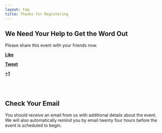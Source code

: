```yaml
---
layout: faq
title: Thanks for Registering
---
```


## We Need Your Help to Get the Word Out

Please share this event with your friends now.

<a href="https://www.facebook.com/dialog/feed?app_id=238823876266270&display=popup&caption=%20&link=https%3A%2F%2Factionnetwork.org%2Fevents%2Fmanassas-search-party-manassas-va%3Fsource%3Dfacebook%26&redirect_uri=https%3A%2F%2Factionnetwork.org%2Fevents%2Fmanassas-search-party-manassas-va/thankyou&name=Manassas+Search+Party+%28Manassas%2C+VA%29&description=We%E2%80%99re+organizing+a+search+party+to+help+find+Barbara+Comstock%21+Since+she+doesn%E2%80%99t+have+a+public+schedule+we%E2%80%99re+going+to+start+looking+for+her+in+places+where+she+is+likely+to+turn+up.&picture=https%3A%2F%2Fcan2-prod.s3.amazonaws.com%2Fevents%2Fphotos%2F000%2F222%2F390%2Fnormal%2Fmissing-comstock.png" onclick="window.open('https://www.facebook.com/dialog/feed?app_id=238823876266270&display=popup&caption=%20&link=https%3A%2F%2Factionnetwork.org%2Fevents%2Fmanassas-search-party-manassas-va%3Fsource%3Dfacebook%26&redirect_uri=https%3A%2F%2Factionnetwork.org%2Fevents%2Fmanassas-search-party-manassas-va/thankyou&name=Manassas+Search+Party+%28Manassas%2C+VA%29&description=We%E2%80%99re+organizing+a+search+party+to+help+find+Barbara+Comstock%21+Since+she+doesn%E2%80%99t+have+a+public+schedule+we%E2%80%99re+going+to+start+looking+for+her+in+places+where+she+is+likely+to+turn+up.&picture=https%3A%2F%2Fcan2-prod.s3.amazonaws.com%2Fevents%2Fphotos%2F000%2F222%2F390%2Fnormal%2Fmissing-comstock.png','facebook','width=450,height=300,left='+(screen.availWidth/2-375)+',top='+(screen.availHeight/2-150)+'');return false;" class="share_button share-facebook left mr15 "><span><strong>Like</strong></span></a>

<a href="https://twitter.com/intent/tweet?text=I%27m+attending+a+%40dumpcomstock+event%3A+Manassas+Search+Party+%28Manassas%2C+VA%29.+RSVP+here%3A+https%3A%2F%2Factionnetwork.org%2Fevents%2Fmanassas-search-party-manassas-va%3Fsource%3Dtwitter%26" onclick="window.open('https://twitter.com/intent/tweet?text=I%27m+attending+a+%40dumpcomstock+event%3A+Manassas+Search+Party+%28Manassas%2C+VA%29.+RSVP+here%3A+https%3A%2F%2Factionnetwork.org%2Fevents%2Fmanassas-search-party-manassas-va%3Fsource%3Dtwitter%26','twitter','width=450,height=300,left='+(screen.availWidth/2-375)+',top='+(screen.availHeight/2-150)+'');return false;" class="share_button share-twitter left mr15 "><span><strong>Tweet</strong></span></a>

<a href="https://plus.google.com/share?url=https://actionnetwork.org/events/manassas-search-party-manassas-va?source=gplus&" onclick="window.open('https://plus.google.com/share?url=https://actionnetwork.org/events/manassas-search-party-manassas-va?source=gplus&','gplusshare','width=450,height=300,left='+(screen.availWidth/2-375)+',top='+(screen.availHeight/2-150)+'');return false;" class="share_button share-google left "><span><strong>+1</strong></span></a>

<br/><br/>

## Check Your Email

You should receive an email from us with additional details about the event. We will also automatically remind you by email twenty four hours before the event is scheduled to begin.
